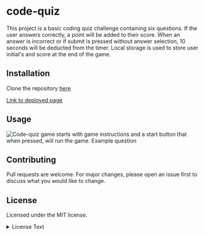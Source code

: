 # code-quiz

This project is a basic coding quiz challenge containing six questions. If the user answers correctly, a point will be added to their score. When an answer is incorrect or if submit is pressed without answer selection, 10 seconds will be deducted from the timer. Local storage is used to store user initial's and score at the end of the game. 


## Installation

Clone the repository [here](https://github.com/a-donati/code-quiz)

[Link to deployed page](https://a-donati.github.io/code-quiz/)

## Usage

 ![Code-quiz game starts with game instructions and a start button that when pressed, will run the game. Example question](https://user-images.githubusercontent.com/94128491/150231365-2189e57d-00af-4378-8c6f-07bdd129c647.png)

  

## Contributing

Pull requests are welcome. For major changes, please open an issue first to discuss what you would like to change.


## License

Licensed under the MIT license.
<br>
<details>
<summary>License Text</summary>
<br>
Copyright (c) [2020]

Permission is hereby granted, free of charge, to any person obtaining a copy
of this software and associated documentation files (the "Software"), to deal
in the Software without restriction, including without limitation the rights
to use, copy, modify, merge, publish, distribute, sublicense, and/or sell
copies of the Software, and to permit persons to whom the Software is
furnished to do so, subject to the following conditions:

The above copyright notice and this permission notice shall be included in all
copies or substantial portions of the Software.

THE SOFTWARE IS PROVIDED "AS IS", WITHOUT WARRANTY OF ANY KIND, EXPRESS OR
IMPLIED, INCLUDING BUT NOT LIMITED TO THE WARRANTIES OF MERCHANTABILITY,
FITNESS FOR A PARTICULAR PURPOSE AND NONINFRINGEMENT. IN NO EVENT SHALL THE
AUTHORS OR COPYRIGHT HOLDERS BE LIABLE FOR ANY CLAIM, DAMAGES OR OTHER
LIABILITY, WHETHER IN AN ACTION OF CONTRACT, TORT OR OTHERWISE, ARISING FROM,
OUT OF OR IN CONNECTION WITH THE SOFTWARE OR THE USE OR OTHER DEALINGS IN THE
SOFTWARE.
</details>